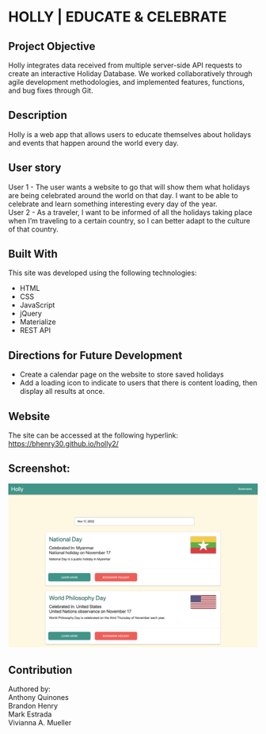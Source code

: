 # HOLLY | EDUCATE & CELEBRATE  
 
## Project Objective  
Holly integrates data received from multiple server-side API requests to create an interactive Holiday Database. We worked collaboratively through agile development methodologies, and implemented features, functions, and bug fixes through Git.   
## Description  
Holly is a web app that allows users to educate themselves about holidays and events that happen around the world every day.  
## User story  
User 1 - The user wants a website to go that will show them what holidays are being celebrated around the world on that day. I want to be able to celebrate and learn something interesting every day of the year.  
User 2 - As a traveler, I want to be informed of all the holidays taking place when I’m traveling to a certain country, so I can better adapt to the culture of that country.  
## Built With  
This site was developed using the following technologies:  
* HTML  
* CSS
* JavaScript
* jQuery
* Materialize 
* REST API  
## Directions for Future Development  
* Create a calendar page on the website to store saved holidays  
* Add a loading icon to indicate to users that there is content loading, then display all results at once.
## Website  
The site can be accessed at the following hyperlink:  
https://bhenry30.github.io/holly2/  
## Screenshot:  
![HOLLY | EDUCATE & CELEBRATE ](./assets/images/hollyV2.png) 
## Contribution  
Authored by:    
Anthony Quinones  
Brandon Henry  
Mark Estrada  
Vivianna A. Mueller  
